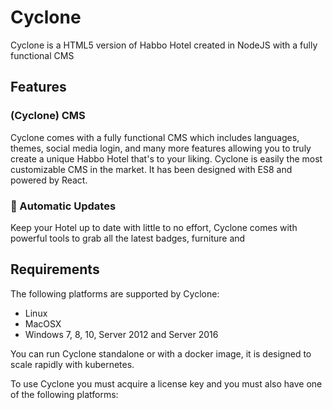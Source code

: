 # Cyclone
Cyclone is a HTML5 version of Habbo Hotel created in NodeJS with a fully functional CMS

## Features

### (Cyclone) CMS
Cyclone comes with a fully functional CMS which includes languages, themes, social media login, and many more features allowing you to truly create a unique Habbo Hotel that's to your liking. Cyclone is easily the most customizable CMS in the market. It has been designed with ES8 and powered by React.

### 💺 Automatic Updates
Keep your Hotel up to date with little to no effort, Cyclone comes with powerful tools to grab all the latest badges, furniture and

## Requirements

The following platforms are supported by Cyclone:

* Linux
* MacOSX
* Windows 7, 8, 10, Server 2012 and Server 2016

You can run Cyclone standalone or with a docker image, it is designed to scale rapidly with kubernetes.

To use Cyclone you must acquire a license key and you must also have one of the following platforms:
